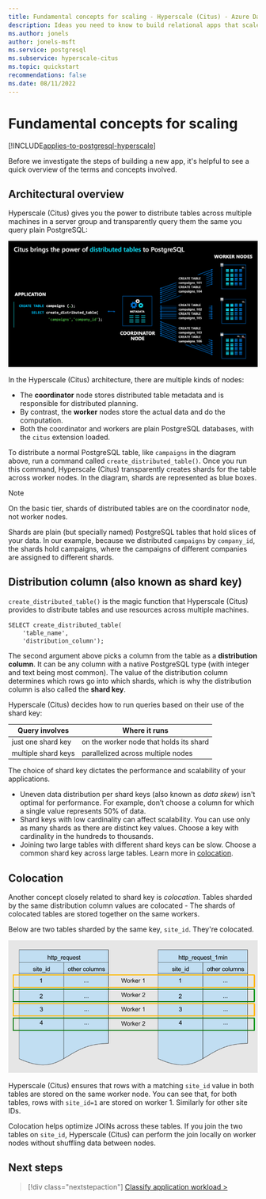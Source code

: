 ```yaml
---
title: Fundamental concepts for scaling - Hyperscale (Citus) - Azure Database for PostgreSQL
description: Ideas you need to know to build relational apps that scale
ms.author: jonels
author: jonels-msft
ms.service: postgresql
ms.subservice: hyperscale-citus
ms.topic: quickstart
recommendations: false
ms.date: 08/11/2022
---
```


# Fundamental concepts for scaling

[!INCLUDE[applies-to-postgresql-hyperscale](../includes/applies-to-postgresql-hyperscale.md)]

Before we investigate the steps of building a new app, it's helpful to see a
quick overview of the terms and concepts involved.

## Architectural overview

Hyperscale (Citus) gives you the power to distribute tables across multiple
machines in a server group and transparently query them the same you query
plain PostgreSQL:

![Diagram of the coordinator node sharding a table onto worker nodes.](../media/howto-hyperscale-build-scalable-apps/architecture.png)

In the Hyperscale (Citus) architecture, there are multiple kinds of nodes:

* The **coordinator** node stores distributed table metadata and is responsible
  for distributed planning.
* By contrast, the **worker** nodes store the actual data and do the computation.
* Both the coordinator and workers are plain PostgreSQL databases, with the
  `citus` extension loaded.

To distribute a normal PostgreSQL table, like `campaigns` in the diagram above,
run a command called `create_distributed_table()`.  Once you run this
command, Hyperscale (Citus) transparently creates shards for the table across
worker nodes. In the diagram, shards are represented as blue boxes.

> [!NOTE]
>
> On the basic tier, shards of distributed tables are on the coordinator node,
> not worker nodes.

Shards are plain (but specially named) PostgreSQL tables that hold slices of
your data. In our example, because we distributed `campaigns` by `company_id`,
the shards hold campaigns, where the campaigns of different companies are
assigned to different shards.

## Distribution column (also known as shard key)

`create_distributed_table()` is the magic function that Hyperscale (Citus)
provides to distribute tables and use resources across multiple machines.

```postgresql
SELECT create_distributed_table(
	'table_name',
	'distribution_column');
```

The second argument above picks a column from the table as a **distribution
column**. It can be any column with a native PostgreSQL type (with integer and
text being most common). The value of the distribution column determines which
rows go into which shards, which is why the distribution column is also called
the **shard key**.

Hyperscale (Citus) decides how to run queries based on their use of the shard
key:

| Query involves | Where it runs |
|----------------|---------------|
| just one shard key | on the worker node that holds its shard |
| multiple shard keys | parallelized across multiple nodes |

The choice of shard key dictates the performance and scalability of your
applications.

* Uneven data distribution per shard keys (also known as *data skew*) isn't optimal
  for performance. For example, don’t choose a column for which a single value
  represents 50% of data.
* Shard keys with low cardinality can affect scalability. You can use only as
  many shards as there are distinct key values. Choose a key with cardinality
  in the hundreds to thousands.
* Joining two large tables with different shard keys can be slow. Choose a
  common shard key across large tables. Learn more in
  [colocation](#colocation).

## Colocation

Another concept closely related to shard key is *colocation*. Tables sharded by
the same distribution column values are colocated - The shards of colocated
tables are stored together on the same workers.

Below are two tables sharded by the same key, `site_id`. They're colocated.

![Diagram of tables http_request and http_request_1min colocated by site_id.](../media/howto-hyperscale-build-scalable-apps/colocation.png)

Hyperscale (Citus) ensures that rows with a matching `site_id` value in both
tables are stored on the same worker node.  You can see that, for both tables,
rows with `site_id=1` are stored on worker 1. Similarly for other site IDs.

Colocation helps optimize JOINs across these tables. If you join the two tables
on `site_id`, Hyperscale (Citus) can perform the join locally on worker nodes
without shuffling data between nodes.

## Next steps

> [!div class="nextstepaction"]
> [Classify application workload >](quickstart-build-scalable-apps-classify.md)
